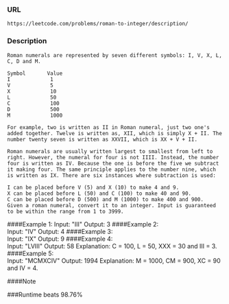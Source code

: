 ### URL
    https://leetcode.com/problems/roman-to-integer/description/
### Description
    Roman numerals are represented by seven different symbols: I, V, X, L, C, D and M.
    
    Symbol       Value
    I             1
    V             5
    X             10
    L             50
    C             100
    D             500
    M             1000    
    
    For example, two is written as II in Roman numeral, just two one's added together. Twelve is written as, XII, which is simply X + II. The number twenty seven is written as XXVII, which is XX + V + II.
    
    Roman numerals are usually written largest to smallest from left to right. However, the numeral for four is not IIII. Instead, the number four is written as IV. Because the one is before the five we subtract it making four. The same principle applies to the number nine, which is written as IX. There are six instances where subtraction is used:
    
    I can be placed before V (5) and X (10) to make 4 and 9. 
    X can be placed before L (50) and C (100) to make 40 and 90. 
    C can be placed before D (500) and M (1000) to make 400 and 900.
    Given a roman numeral, convert it to an integer. Input is guaranteed to be within the range from 1 to 3999.
    
####Example 1: 
    Input: "III"
    Output: 3
####Example 2:    
    Input: "IV"
    Output: 4
####Example 3:    
    Input: "IX"
    Output: 9
####Example 4:    
    Input: "LVIII"
    Output: 58
    Explanation: C = 100, L = 50, XXX = 30 and III = 3.
####Example 5:    
    Input: "MCMXCIV"
    Output: 1994
    Explanation: M = 1000, CM = 900, XC = 90 and IV = 4.
    
####Note
    
###Runtime beats
    98.76%
